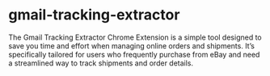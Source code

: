 # gmail-tracking-extractor
The Gmail Tracking Extractor Chrome Extension is a simple tool designed to save you time and effort when managing online orders and shipments. It’s specifically tailored for users who frequently purchase from eBay and need a streamlined way to track shipments and order details.
